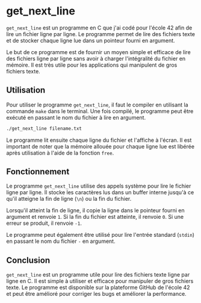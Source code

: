 # get_next_line


`get_next_line` est un programme en C que j'ai codé pour l'école 42 afin de lire un fichier ligne par ligne. Le programme permet de lire des fichiers texte et de stocker chaque ligne lue dans un pointeur fourni en argument.

Le but de ce programme est de fournir un moyen simple et efficace de lire des fichiers ligne par ligne sans avoir à charger l'intégralité du fichier en mémoire. Il est très utile pour les applications qui manipulent de gros fichiers texte.

## Utilisation

Pour utiliser le programme `get_next_line`, il faut le compiler en utilisant la commande `make` dans le terminal. Une fois compilé, le programme peut être exécuté en passant le nom du fichier à lire en argument.


```bash
./get_next_line filename.txt
```

Le programme lit ensuite chaque ligne du fichier et l'affiche à l'écran. Il est important de noter que la mémoire allouée pour chaque ligne lue est libérée après utilisation à l'aide de la fonction `free`.

## Fonctionnement

Le programme `get_next_line` utilise des appels système pour lire le fichier ligne par ligne. Il stocke les caractères lus dans un buffer interne jusqu'à ce qu'il atteigne la fin de ligne (`\n`) ou la fin du fichier.

Lorsqu'il atteint la fin de ligne, il copie la ligne dans le pointeur fourni en argument et renvoie `1`. Si la fin du fichier est atteinte, il renvoie `0`. Si une erreur se produit, il renvoie `-1`.

Le programme peut également être utilisé pour lire l'entrée standard (`stdin`) en passant le nom du fichier `-` en argument.

## Conclusion

`get_next_line` est un programme utile pour lire des fichiers texte ligne par ligne en C. Il est simple à utiliser et efficace pour manipuler de gros fichiers texte. Le programme est disponible sur la plateforme GitHub de l'école 42 et peut être amélioré pour corriger les bugs et améliorer la performance.

